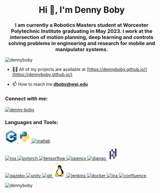 <h1 align="center">Hi 👋, I'm Denny Boby</h1>
<h3 align="center">I am currently a Robotics Masters student at Worcester Polytechnic Institute graduating in May 2023. I work at the intersection of motion planning, deep learning and controls solving problems in engineering and research for mobile and manipulator systems.</h3>

<p align="left"> <img src="https://komarev.com/ghpvc/?username=dennyboby&label=Profile%20views&color=0e75b6&style=flat" alt="dennyboby" /> </p>

- 👨‍💻 All of my projects are available at [https://dennyboby.github.io/](https://dennyboby.github.io/)

- 📫 How to reach me **dboby@wpi.edu**

<h3 align="left">Connect with me:</h3>
<p align="left">
<a href="https://www.linkedin.com/in/denny-boby-4324ba135/" target="blank"><img align="center" src="https://raw.githubusercontent.com/rahuldkjain/github-profile-readme-generator/master/src/images/icons/Social/linked-in-alt.svg" alt="denny-boby" height="30" width="40" /></a>
</p>

<h3 align="left">Languages and Tools:</h3>
<p align="left"> 
<a href="https://cplusplus.com/" target="_blank" rel="noreferrer"> <img src="https://raw.githubusercontent.com/devicons/devicon/master/icons/cplusplus/cplusplus-original.svg" alt="cplusplus" width="40" height="40"/> </a> 
<a href="https://www.python.org" target="_blank" rel="noreferrer"> <img src="https://raw.githubusercontent.com/devicons/devicon/master/icons/python/python-original.svg" alt="python" width="40" height="40"/> </a> 
<a href="https://www.mathworks.com/" target="_blank" rel="noreferrer"> <img src="https://upload.wikimedia.org/wikipedia/commons/2/21/Matlab_Logo.png" alt="matlab" width="40" height="40"/> </a> 

<a href="https://www.ros.org/" target="_blank" rel="noreferrer"> <img src="https://upload.wikimedia.org/wikipedia/commons/b/bb/Ros_logo.svg" alt="ros" width="90" height="40"/> </a> 
<a href="https://pytorch.org/" target="_blank" rel="noreferrer"> <img src="https://www.vectorlogo.zone/logos/pytorch/pytorch-icon.svg" alt="pytorch" width="40" height="40"/> </a> 
<a href="https://www.tensorflow.org" target="_blank" rel="noreferrer"> <img src="https://www.vectorlogo.zone/logos/tensorflow/tensorflow-icon.svg" alt="tensorflow" width="40" height="40"/> </a> 
<a href="https://opencv.org/" target="_blank" rel="noreferrer"> <img src="https://www.vectorlogo.zone/logos/opencv/opencv-icon.svg" alt="opencv" width="40" height="40"/> </a> 
<a href="https://www.djangoproject.com/" target="_blank" rel="noreferrer"> <img src="https://upload.wikimedia.org/wikipedia/commons/7/75/Django_logo.svg" alt="django" width="70" height="40"/> </a> 
<a href="https://pandas.pydata.org/" target="_blank" rel="noreferrer"> <img src="https://raw.githubusercontent.com/devicons/devicon/2ae2a900d2f041da66e950e4d48052658d850630/icons/pandas/pandas-original.svg" alt="pandas" width="40" height="40"/> </a>  

<a href="https://gazebosim.org/home" target="_blank" rel="noreferrer"> <img src="https://upload.wikimedia.org/wikipedia/en/5/5e/Gazebo_logo_without_text.svg" alt="gazebo" width="40" height="40"/> </a> 
<a href="https://unity.com/solutions/automotive-transportation-manufacturing/robotics" target="_blank" rel="noreferrer"> <img src="https://upload.wikimedia.org/wikipedia/commons/c/c4/Unity_2021.svg" alt="unity" width="90" height="40"/> </a> 
<a href="https://git-scm.com/" target="_blank" rel="noreferrer"> <img src="https://www.vectorlogo.zone/logos/git-scm/git-scm-icon.svg" alt="git" width="40" height="40"/> </a> 
<a href="https://www.linux.org/" target="_blank" rel="noreferrer"> <img src="https://raw.githubusercontent.com/devicons/devicon/master/icons/linux/linux-original.svg" alt="linux" width="40" height="40"/> </a> 
<a href="https://www.jenkins.io/" target="_blank" rel="noreferrer"> <img src="https://upload.wikimedia.org/wikipedia/commons/e/e3/Jenkins_logo_with_title.svg" alt="jenkins" width="80" height="40"/> </a> 
<a href="https://www.docker.com/" target="_blank" rel="noreferrer"> <img src="https://upload.wikimedia.org/wikipedia/en/f/f4/Docker_logo.svg" alt="docker" width="70" height="40"/> </a> 
<a href="https://www.atlassian.com/software/jira" target="_blank" rel="noreferrer"> <img src="https://upload.wikimedia.org/wikipedia/commons/8/82/Jira_%28Software%29_logo.svg" alt="jira" width="120" height="40"/> </a> 
<a href="https://www.atlassian.com/software/confluence" target="_blank" rel="noreferrer"> <img src="https://upload.wikimedia.org/wikipedia/commons/8/88/Atlassian_Confluence_2017_logo.svg" alt="confluence" width="100" height="40"/> </a> </p>

<p><img align="center" src="https://github-readme-stats.vercel.app/api/top-langs?username=dennyboby&show_icons=true&locale=en&layout=compact" alt="dennyboby" /></p>
